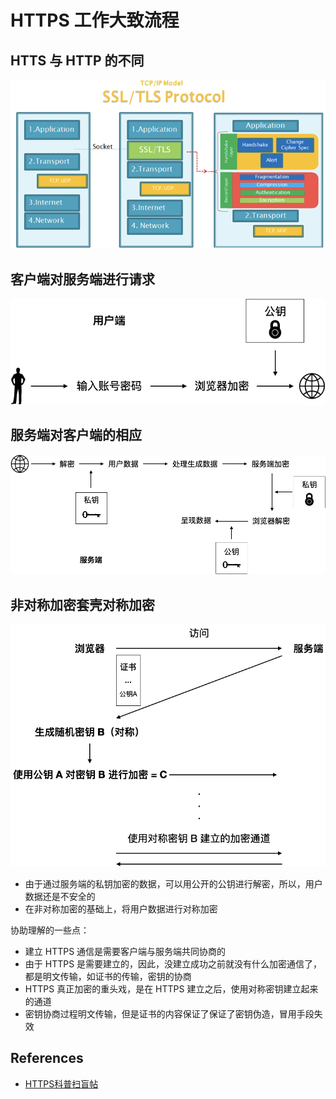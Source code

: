 # HTTPS 工作大致流程

## HTTS 与 HTTP 的不同

![](./payload/https-diff.png)

## 客户端对服务端进行请求

![](./payload/https-client-side.png)


## 服务端对客户端的相应

![](./payload/https-server-side.png)


## 非对称加密套壳对称加密

![](./payload/https-symmetric-asymmetric.png)

- 由于通过服务端的私钥加密的数据，可以用公开的公钥进行解密，所以，用户数据还是不安全的
- 在非对称加密的基础上，将用户数据进行对称加密

协助理解的一些点：

- 建立 HTTPS 通信是需要客户端与服务端共同协商的
- 由于 HTTPS 是需要建立的，因此，没建立成功之前就没有什么加密通信了，都是明文传输，如证书的传输，密钥的协商
- HTTPS 真正加密的重头戏，是在 HTTPS 建立之后，使用对称密钥建立起来的通道
- 密钥协商过程明文传输，但是证书的内容保证了保证了密钥伪造，冒用手段失效

## References

- [HTTPS科普扫盲帖](https://www.chyingp.com/what-is-https/)

